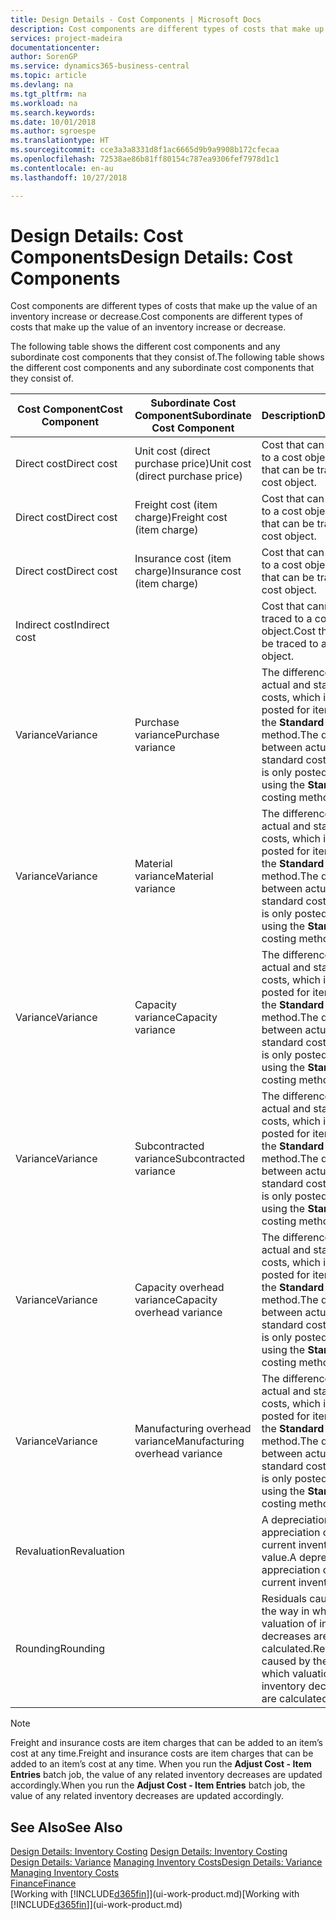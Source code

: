 ```yaml
---
title: Design Details - Cost Components | Microsoft Docs
description: Cost components are different types of costs that make up the value of an inventory increase or decrease.
services: project-madeira
documentationcenter: 
author: SorenGP
ms.service: dynamics365-business-central
ms.topic: article
ms.devlang: na
ms.tgt_pltfrm: na
ms.workload: na
ms.search.keywords: 
ms.date: 10/01/2018
ms.author: sgroespe
ms.translationtype: HT
ms.sourcegitcommit: cce3a3a8331d8f1ac6665d9b9a9908b172cfecaa
ms.openlocfilehash: 72538ae86b81ff80154c787ea9306fef7978d1c1
ms.contentlocale: en-au
ms.lasthandoff: 10/27/2018

---
```

# <a name="design-details-cost-components"></a><span data-ttu-id="53a29-103">Design Details: Cost Components</span><span class="sxs-lookup"><span data-stu-id="53a29-103">Design Details: Cost Components</span></span>
<span data-ttu-id="53a29-104">Cost components are different types of costs that make up the value of an inventory increase or decrease.</span><span class="sxs-lookup"><span data-stu-id="53a29-104">Cost components are different types of costs that make up the value of an inventory increase or decrease.</span></span>  

 <span data-ttu-id="53a29-105">The following table shows the different cost components and any subordinate cost components that they consist of.</span><span class="sxs-lookup"><span data-stu-id="53a29-105">The following table shows the different cost components and any subordinate cost components that they consist of.</span></span>  

|<span data-ttu-id="53a29-106">Cost Component</span><span class="sxs-lookup"><span data-stu-id="53a29-106">Cost Component</span></span>|<span data-ttu-id="53a29-107">Subordinate Cost Component</span><span class="sxs-lookup"><span data-stu-id="53a29-107">Subordinate Cost Component</span></span>|<span data-ttu-id="53a29-108">Description</span><span class="sxs-lookup"><span data-stu-id="53a29-108">Description</span></span>|  
|--------------------|--------------------------------|---------------------------------------|  
|<span data-ttu-id="53a29-109">Direct cost</span><span class="sxs-lookup"><span data-stu-id="53a29-109">Direct cost</span></span>|<span data-ttu-id="53a29-110">Unit cost (direct purchase price)</span><span class="sxs-lookup"><span data-stu-id="53a29-110">Unit cost (direct purchase price)</span></span>|<span data-ttu-id="53a29-111">Cost that can be traced to a cost object.</span><span class="sxs-lookup"><span data-stu-id="53a29-111">Cost that can be traced to a cost object.</span></span>|  
|<span data-ttu-id="53a29-112">Direct cost</span><span class="sxs-lookup"><span data-stu-id="53a29-112">Direct cost</span></span>|<span data-ttu-id="53a29-113">Freight cost (item charge)</span><span class="sxs-lookup"><span data-stu-id="53a29-113">Freight cost (item charge)</span></span>|<span data-ttu-id="53a29-114">Cost that can be traced to a cost object.</span><span class="sxs-lookup"><span data-stu-id="53a29-114">Cost that can be traced to a cost object.</span></span>|  
|<span data-ttu-id="53a29-115">Direct cost</span><span class="sxs-lookup"><span data-stu-id="53a29-115">Direct cost</span></span>|<span data-ttu-id="53a29-116">Insurance cost (item charge)</span><span class="sxs-lookup"><span data-stu-id="53a29-116">Insurance cost (item charge)</span></span>|<span data-ttu-id="53a29-117">Cost that can be traced to a cost object.</span><span class="sxs-lookup"><span data-stu-id="53a29-117">Cost that can be traced to a cost object.</span></span>|  
|<span data-ttu-id="53a29-118">Indirect cost</span><span class="sxs-lookup"><span data-stu-id="53a29-118">Indirect cost</span></span>||<span data-ttu-id="53a29-119">Cost that cannot be traced to a cost object.</span><span class="sxs-lookup"><span data-stu-id="53a29-119">Cost that cannot be traced to a cost object.</span></span>|  
|<span data-ttu-id="53a29-120">Variance</span><span class="sxs-lookup"><span data-stu-id="53a29-120">Variance</span></span>|<span data-ttu-id="53a29-121">Purchase variance</span><span class="sxs-lookup"><span data-stu-id="53a29-121">Purchase variance</span></span>|<span data-ttu-id="53a29-122">The difference between actual and standard costs, which is only posted for items using the **Standard** costing method.</span><span class="sxs-lookup"><span data-stu-id="53a29-122">The difference between actual and standard costs, which is only posted for items using the **Standard** costing method.</span></span>|  
|<span data-ttu-id="53a29-123">Variance</span><span class="sxs-lookup"><span data-stu-id="53a29-123">Variance</span></span>|<span data-ttu-id="53a29-124">Material variance</span><span class="sxs-lookup"><span data-stu-id="53a29-124">Material variance</span></span>|<span data-ttu-id="53a29-125">The difference between actual and standard costs, which is only posted for items using the **Standard** costing method.</span><span class="sxs-lookup"><span data-stu-id="53a29-125">The difference between actual and standard costs, which is only posted for items using the **Standard** costing method.</span></span>|  
|<span data-ttu-id="53a29-126">Variance</span><span class="sxs-lookup"><span data-stu-id="53a29-126">Variance</span></span>|<span data-ttu-id="53a29-127">Capacity variance</span><span class="sxs-lookup"><span data-stu-id="53a29-127">Capacity variance</span></span>|<span data-ttu-id="53a29-128">The difference between actual and standard costs, which is only posted for items using the **Standard** costing method.</span><span class="sxs-lookup"><span data-stu-id="53a29-128">The difference between actual and standard costs, which is only posted for items using the **Standard** costing method.</span></span>|  
|<span data-ttu-id="53a29-129">Variance</span><span class="sxs-lookup"><span data-stu-id="53a29-129">Variance</span></span>|<span data-ttu-id="53a29-130">Subcontracted variance</span><span class="sxs-lookup"><span data-stu-id="53a29-130">Subcontracted variance</span></span>|<span data-ttu-id="53a29-131">The difference between actual and standard costs, which is only posted for items using the **Standard** costing method.</span><span class="sxs-lookup"><span data-stu-id="53a29-131">The difference between actual and standard costs, which is only posted for items using the **Standard** costing method.</span></span>|  
|<span data-ttu-id="53a29-132">Variance</span><span class="sxs-lookup"><span data-stu-id="53a29-132">Variance</span></span>|<span data-ttu-id="53a29-133">Capacity overhead variance</span><span class="sxs-lookup"><span data-stu-id="53a29-133">Capacity overhead variance</span></span>|<span data-ttu-id="53a29-134">The difference between actual and standard costs, which is only posted for items using the **Standard** costing method.</span><span class="sxs-lookup"><span data-stu-id="53a29-134">The difference between actual and standard costs, which is only posted for items using the **Standard** costing method.</span></span>|  
|<span data-ttu-id="53a29-135">Variance</span><span class="sxs-lookup"><span data-stu-id="53a29-135">Variance</span></span>|<span data-ttu-id="53a29-136">Manufacturing overhead variance</span><span class="sxs-lookup"><span data-stu-id="53a29-136">Manufacturing overhead variance</span></span>|<span data-ttu-id="53a29-137">The difference between actual and standard costs, which is only posted for items using the **Standard** costing method.</span><span class="sxs-lookup"><span data-stu-id="53a29-137">The difference between actual and standard costs, which is only posted for items using the **Standard** costing method.</span></span>|  
|<span data-ttu-id="53a29-138">Revaluation</span><span class="sxs-lookup"><span data-stu-id="53a29-138">Revaluation</span></span>||<span data-ttu-id="53a29-139">A depreciation or appreciation of the current inventory value.</span><span class="sxs-lookup"><span data-stu-id="53a29-139">A depreciation or appreciation of the current inventory value.</span></span>|  
|<span data-ttu-id="53a29-140">Rounding</span><span class="sxs-lookup"><span data-stu-id="53a29-140">Rounding</span></span>||<span data-ttu-id="53a29-141">Residuals caused by the way in which valuation of inventory decreases are calculated.</span><span class="sxs-lookup"><span data-stu-id="53a29-141">Residuals caused by the way in which valuation of inventory decreases are calculated.</span></span>|  

> [!NOTE]  
>  <span data-ttu-id="53a29-142">Freight and insurance costs are item charges that can be added to an item’s cost at any time.</span><span class="sxs-lookup"><span data-stu-id="53a29-142">Freight and insurance costs are item charges that can be added to an item’s cost at any time.</span></span> <span data-ttu-id="53a29-143">When you run the **Adjust Cost - Item Entries** batch job, the value of any related inventory decreases are updated accordingly.</span><span class="sxs-lookup"><span data-stu-id="53a29-143">When you run the **Adjust Cost - Item Entries** batch job, the value of any related inventory decreases are updated accordingly.</span></span>  

## <a name="see-also"></a><span data-ttu-id="53a29-144">See Also</span><span class="sxs-lookup"><span data-stu-id="53a29-144">See Also</span></span>  
 <span data-ttu-id="53a29-145">[Design Details: Inventory Costing](design-details-inventory-costing.md) </span><span class="sxs-lookup"><span data-stu-id="53a29-145">[Design Details: Inventory Costing](design-details-inventory-costing.md) </span></span>  
 <span data-ttu-id="53a29-146">[Design Details: Variance](design-details-variance.md) [Managing Inventory Costs](finance-manage-inventory-costs.md)</span><span class="sxs-lookup"><span data-stu-id="53a29-146">[Design Details: Variance](design-details-variance.md) [Managing Inventory Costs](finance-manage-inventory-costs.md)</span></span>  
 [<span data-ttu-id="53a29-147">Finance</span><span class="sxs-lookup"><span data-stu-id="53a29-147">Finance</span></span>](finance.md)  
 <span data-ttu-id="53a29-148">[Working with [!INCLUDE[d365fin](includes/d365fin_md.md)]](ui-work-product.md)</span><span class="sxs-lookup"><span data-stu-id="53a29-148">[Working with [!INCLUDE[d365fin](includes/d365fin_md.md)]](ui-work-product.md)</span></span>  

